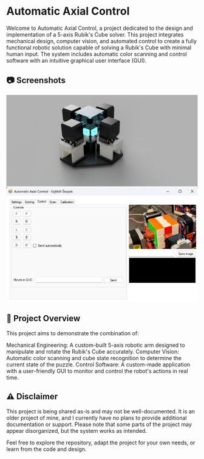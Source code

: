 # Automatic Axial Control

Welcome to Automatic Axial Control, a project dedicated to the design and implementation of a 5-axis Rubik's Cube solver. This project integrates mechanical design, computer vision, and automated control to create a fully functional robotic solution capable of solving a Rubik's Cube with minimal human input. The system includes automatic color scanning and control software with an intuitive graphical user interface (GUI).

## 📷 Screenshots

![Robot Render](https://github.com/WarriorKnight/Rubiks-Cube-Solver/blob/main/render.png)
![Program Render](https://github.com/WarriorKnight/Rubiks-Cube-Solver/blob/main/program.png)

## 📝 Project Overview
This project aims to demonstrate the combination of:

Mechanical Engineering: A custom-built 5-axis robotic arm designed to manipulate and rotate the Rubik's Cube accurately.
Computer Vision: Automatic color scanning and cube state recognition to determine the current state of the puzzle.
Control Software: A custom-made application with a user-friendly GUI to monitor and control the robot's actions in real time.

## ⚠️ Disclaimer
This project is being shared as-is and may not be well-documented. It is an older project of mine, and I currently have no plans to provide additional documentation or support. Please note that some parts of the project may appear disorganized, but the system works as intended.

Feel free to explore the repository, adapt the project for your own needs, or learn from the code and design.
